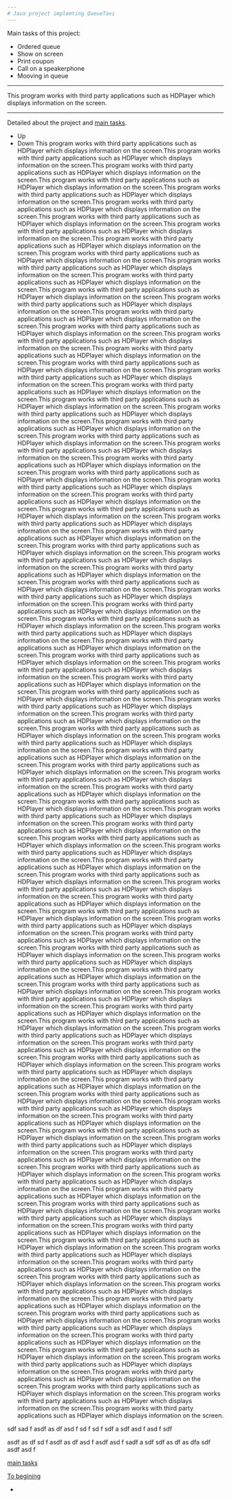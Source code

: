 ```yaml
---
# Java project implemting QueueTaxi
---
```

<h7>Main tasks of this project: 
  
  + Ordered queue
  + Show on screen
  + Print coupon
  + Сall on a speakerphone
  + Mooving in queue
  
---

<h7> This program works with third party applications such as HDPlayer which displays information on the screen.
  
---
<h7> Detailed about the project and [main tasks](https://github.com/LehaZhigimont/Taxi/blob/main/README.md#Main-tasks-of-this-project).



  * Up
  * Down
  This program works with third party applications such as HDPlayer which displays information on the screen.This program works with third party applications such as HDPlayer which displays information on the screen.This program works with third party applications such as HDPlayer which displays information on the screen.This program works with third party applications such as HDPlayer which displays information on the screen.This program works with third party applications such as HDPlayer which displays information on the screen.This program works with third party applications such as HDPlayer which displays information on the screen.This program works with third party applications such as HDPlayer which displays information on the screen.This program works with third party applications such as HDPlayer which displays information on the screen.This program works with third party applications such as HDPlayer which displays information on the screen.This program works with third party applications such as HDPlayer which displays information on the screen.This program works with third party applications such as HDPlayer which displays information on the screen.This program works with third party applications such as HDPlayer which displays information on the screen.This program works with third party applications such as HDPlayer which displays information on the screen.This program works with third party applications such as HDPlayer which displays information on the screen.This program works with third party applications such as HDPlayer which displays information on the screen.This program works with third party applications such as HDPlayer which displays information on the screen.This program works with third party applications such as HDPlayer which displays information on the screen.This program works with third party applications such as HDPlayer which displays information on the screen.This program works with third party applications such as HDPlayer which displays information on the screen.This program works with third party applications such as HDPlayer which displays information on the screen.This program works with third party applications such as HDPlayer which displays information on the screen.This program works with third party applications such as HDPlayer which displays information on the screen.This program works with third party applications such as HDPlayer which displays information on the screen.This program works with third party applications such as HDPlayer which displays information on the screen.This program works with third party applications such as HDPlayer which displays information on the screen.This program works with third party applications such as HDPlayer which displays information on the screen.This program works with third party applications such as HDPlayer which displays information on the screen.This program works with third party applications such as HDPlayer which displays information on the screen.This program works with third party applications such as HDPlayer which displays information on the screen.This program works with third party applications such as HDPlayer which displays information on the screen.This program works with third party applications such as HDPlayer which displays information on the screen.This program works with third party applications such as HDPlayer which displays information on the screen.This program works with third party applications such as HDPlayer which displays information on the screen.This program works with third party applications such as HDPlayer which displays information on the screen.This program works with third party applications such as HDPlayer which displays information on the screen.This program works with third party applications such as HDPlayer which displays information on the screen.This program works with third party applications such as HDPlayer which displays information on the screen.This program works with third party applications such as HDPlayer which displays information on the screen.This program works with third party applications such as HDPlayer which displays information on the screen.This program works with third party applications such as HDPlayer which displays information on the screen.This program works with third party applications such as HDPlayer which displays information on the screen.This program works with third party applications such as HDPlayer which displays information on the screen.This program works with third party applications such as HDPlayer which displays information on the screen.This program works with third party applications such as HDPlayer which displays information on the screen.This program works with third party applications such as HDPlayer which displays information on the screen.This program works with third party applications such as HDPlayer which displays information on the screen.This program works with third party applications such as HDPlayer which displays information on the screen.This program works with third party applications such as HDPlayer which displays information on the screen.This program works with third party applications such as HDPlayer which displays information on the screen.This program works with third party applications such as HDPlayer which displays information on the screen.This program works with third party applications such as HDPlayer which displays information on the screen.This program works with third party applications such as HDPlayer which displays information on the screen.This program works with third party applications such as HDPlayer which displays information on the screen.This program works with third party applications such as HDPlayer which displays information on the screen.This program works with third party applications such as HDPlayer which displays information on the screen.This program works with third party applications such as HDPlayer which displays information on the screen.This program works with third party applications such as HDPlayer which displays information on the screen.This program works with third party applications such as HDPlayer which displays information on the screen.This program works with third party applications such as HDPlayer which displays information on the screen.This program works with third party applications such as HDPlayer which displays information on the screen.This program works with third party applications such as HDPlayer which displays information on the screen.This program works with third party applications such as HDPlayer which displays information on the screen.This program works with third party applications such as HDPlayer which displays information on the screen.This program works with third party applications such as HDPlayer which displays information on the screen.This program works with third party applications such as HDPlayer which displays information on the screen.This program works with third party applications such as HDPlayer which displays information on the screen.This program works with third party applications such as HDPlayer which displays information on the screen.This program works with third party applications such as HDPlayer which displays information on the screen.This program works with third party applications such as HDPlayer which displays information on the screen.This program works with third party applications such as HDPlayer which displays information on the screen.This program works with third party applications such as HDPlayer which displays information on the screen.This program works with third party applications such as HDPlayer which displays information on the screen.This program works with third party applications such as HDPlayer which displays information on the screen.This program works with third party applications such as HDPlayer which displays information on the screen.This program works with third party applications such as HDPlayer which displays information on the screen.This program works with third party applications such as HDPlayer which displays information on the screen.This program works with third party applications such as HDPlayer which displays information on the screen.This program works with third party applications such as HDPlayer which displays information on the screen.This program works with third party applications such as HDPlayer which displays information on the screen.This program works with third party applications such as HDPlayer which displays information on the screen.This program works with third party applications such as HDPlayer which displays information on the screen.This program works with third party applications such as HDPlayer which displays information on the screen.This program works with third party applications such as HDPlayer which displays information on the screen.This program works with third party applications such as HDPlayer which displays information on the screen.This program works with third party applications such as HDPlayer which displays information on the screen.This program works with third party applications such as HDPlayer which displays information on the screen.This program works with third party applications such as HDPlayer which displays information on the screen.This program works with third party applications such as HDPlayer which displays information on the screen.This program works with third party applications such as HDPlayer which displays information on the screen.This program works with third party applications such as HDPlayer which displays information on the screen.This program works with third party applications such as HDPlayer which displays information on the screen.This program works with third party applications such as HDPlayer which displays information on the screen.This program works with third party applications such as HDPlayer which displays information on the screen.This program works with third party applications such as HDPlayer which displays information on the screen.This program works with third party applications such as HDPlayer which displays information on the screen.This program works with third party applications such as HDPlayer which displays information on the screen.This program works with third party applications such as HDPlayer which displays information on the screen.This program works with third party applications such as HDPlayer which displays information on the screen.This program works with third party applications such as HDPlayer which displays information on the screen.This program works with third party applications such as HDPlayer which displays information on the screen.This program works with third party applications such as HDPlayer which displays information on the screen.This program works with third party applications such as HDPlayer which displays information on the screen.This program works with third party applications such as HDPlayer which displays information on the screen.This program works with third party applications such as HDPlayer which displays information on the screen.This program works with third party applications such as HDPlayer which displays information on the screen.
  
  
  
  sdf
  sad
  f
  asdf
  as
  df
  asd
  f
  sd
  f
  sd
  f
  sdf
  a
  sdf
  asd
  f
  asd
  f
  sdf
  
  asdf
  as
  df
  sd
  f
  asdf
  as
  df
  asd
  f
  asdf
  asd
  f
  sadf
  a
  sdf
  sdf
  as
  df
  as
  dfa
  sdf
  asdf
  asd
  f
  
  
  [main tasks](https://github.com/LehaZhigimont/Taxi/blob/main/README.md#Main-tasks-of-this-project)
  
  [To begining](https://github.com/LehaZhigimont/Taxi/blob/main/README.md#java-project-implemting-queuetaxi)
  
-
